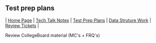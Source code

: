 ## Test prep plans
| [Home Page](.) | [Tech Talk Notes](../Tech%20Talk%20Notes) | [Test Prep Plans](../Test%20Prep%20Plans) | [Data Struture Work](../Data%20Structure%20Work) | [Review Tickets](../Review%20Tickets) |

Review CollegeBoard material (MC's + FRQ's)
